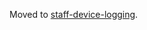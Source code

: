 Moved to [staff-device-logging](https://github.com/ministryofjustice/staff-device-logging-infrastructure).
